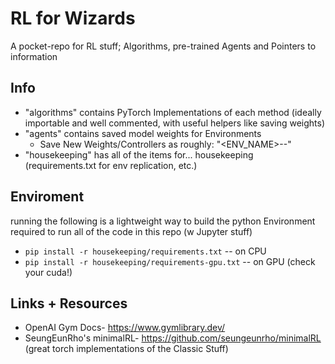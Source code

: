 # RL for Wizards

A pocket-repo for RL stuff; Algorithms, pre-trained Agents and Pointers to information


## Info
- "algorithms" contains PyTorch Implementations of each method (ideally importable and well commented, with useful helpers like saving weights)
- "agents" contains saved model weights for Environments 
  - Save New Weights/Controllers as roughly: "<ENV_NAME>-<ALGORITHM>-<STEPs>"
- "housekeeping" has all of the items for... housekeeping (requirements.txt for env replication, etc.)

## Enviroment
running the following is a lightweight way to build the python Environment required to run all of the code in this repo (w Jupyter stuff)
- `pip install -r housekeeping/requirements.txt` -- on CPU
- `pip install -r housekeeping/requirements-gpu.txt` -- on GPU (check your cuda!)


## Links + Resources
- OpenAI Gym Docs- https://www.gymlibrary.dev/
- SeungEunRho's minimalRL- https://github.com/seungeunrho/minimalRL (great torch implementations of the Classic Stuff)




